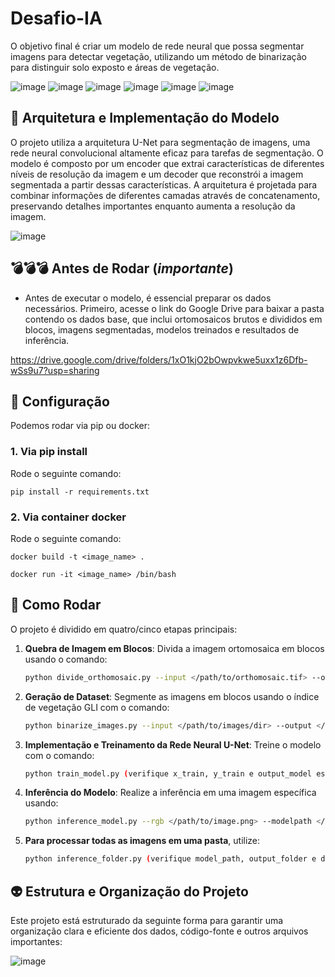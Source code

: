 # Desafio-IA
O objetivo final é criar um modelo de rede neural que possa segmentar imagens para detectar vegetação, utilizando um método de binarização para distinguir solo exposto e áreas de vegetação.

![image](https://github.com/user-attachments/assets/efab4c43-2306-4141-94d8-d3144a81e3fb) ![image](https://github.com/user-attachments/assets/902b6da4-22b9-4967-ba36-703c5ac3b633) ![image](https://github.com/user-attachments/assets/88eabcc8-6bdb-485f-beb3-471250e3cc13) ![image](https://github.com/user-attachments/assets/659cf8d7-7dd2-4939-a02b-b8b0b1ab3c3e) ![image](https://github.com/user-attachments/assets/4cdfa5ef-59c1-4485-9dc2-1aa0bd6f7333) ![image](https://github.com/user-attachments/assets/69fbd204-eb2a-4ebc-bb88-effaa92faf73)

## 🤖 Arquitetura e Implementação do Modelo
O projeto utiliza a arquitetura U-Net para segmentação de imagens, uma rede neural convolucional altamente eficaz para tarefas de segmentação. O modelo é composto por um encoder que extrai características de diferentes níveis de resolução da imagem e um decoder que reconstrói a imagem segmentada a partir dessas características. A arquitetura é projetada para combinar informações de diferentes camadas através de concatenamento, preservando detalhes importantes enquanto aumenta a resolução da imagem.

![image](https://github.com/user-attachments/assets/1fbaaa6e-323a-4372-b1d3-843bd50a205c)

 ## 💣💣💣 Antes de Rodar (*importante*)
 - Antes de executar o modelo, é essencial preparar os dados necessários. Primeiro, acesse o link do Google Drive para baixar a pasta contendo os dados base, que inclui ortomosaicos brutos e divididos em blocos, imagens segmentadas, modelos treinados e resultados de inferência.
   
https://drive.google.com/drive/folders/1xO1kjO2bOwpvkwe5uxx1z6Dfb-wSs9u7?usp=sharing

## 🚀 Configuração

Podemos rodar via pip ou docker:

### 1. Via pip install  

Rode o seguinte comando:

	pip install -r requirements.txt
 
### 2. Via container docker

Rode o seguinte comando:

	docker build -t <image_name> .

   	docker run -it <image_name> /bin/bash

 ## 🐛 Como Rodar

O projeto é dividido em quatro/cinco etapas principais:

1. **Quebra de Imagem em Blocos**: Divida a imagem ortomosaica em blocos usando o comando:
   ```bash
   python divide_orthomosaic.py --input </path/to/orthomosaic.tif> --output </path/to/output/dir/>
2. **Geração de Dataset**: Segmente as imagens em blocos usando o índice de vegetação GLI com o comando:
   ```bash
   python binarize_images.py --input </path/to/images/dir> --output </path/to/segmented/dir/>
3. **Implementação e Treinamento da Rede Neural U-Net**: Treine o modelo com o comando:
   ```bash
   python train_model.py (verifique x_train, y_train e output_model está certo) 
4. **Inferência do Modelo**: Realize a inferência em uma imagem específica usando:
   ```bash
   python inference_model.py --rgb </path/to/image.png> --modelpath </path/to/model.h5> --output </path/to/segmented/image.png>
4. **Para processar todas as imagens em uma pasta**, utilize:
   ```bash
   python inference_folder.py (verifique model_path, output_folder e dados_blocos está certo) 
   ```

## 👽 Estrutura e Organização do Projeto 
Este projeto está estruturado da seguinte forma para garantir uma organização clara e eficiente dos dados, código-fonte e outros arquivos importantes:

![image](https://github.com/user-attachments/assets/12526af3-d994-4672-867a-c370ffeaedca)
